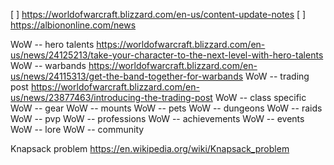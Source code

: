 [ ] https://worldofwarcraft.blizzard.com/en-us/content-update-notes
[ ] https://albiononline.com/news

WoW -- hero talents https://worldofwarcraft.blizzard.com/en-us/news/24125213/take-your-character-to-the-next-level-with-hero-talents
WoW -- warbands https://worldofwarcraft.blizzard.com/en-us/news/24115313/get-the-band-together-for-warbands
WoW -- trading post https://worldofwarcraft.blizzard.com/en-us/news/23877463/introducing-the-trading-post
WoW -- class specific
WoW -- gear
WoW -- mounts
WoW -- pets
WoW -- dungeons
WoW -- raids
WoW -- pvp
WoW -- professions
WoW -- achievements
WoW -- events
WoW -- lore
WoW -- community


Knapsack problem https://en.wikipedia.org/wiki/Knapsack_problem
